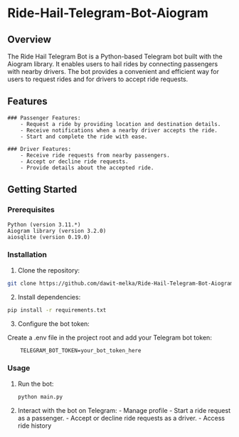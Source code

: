 # Ride-Hail-Telegram-Bot-Aiogram
## Overview

The Ride Hail Telegram Bot is a Python-based Telegram bot built with the Aiogram library. It enables users to hail rides by connecting passengers with nearby drivers. The bot provides a convenient and efficient way for users to request rides and for drivers to accept ride requests.

## Features

    ### Passenger Features:
        - Request a ride by providing location and destination details.
        - Receive notifications when a nearby driver accepts the ride.
        - Start and complete the ride with ease.

    ### Driver Features:
        - Receive ride requests from nearby passengers.
        - Accept or decline ride requests.
        - Provide details about the accepted ride.

## Getting Started
### Prerequisites

    Python (version 3.11.*)
    Aiogram library (version 3.2.0)
    aiosqlite (version 0.19.0)

### Installation

1) Clone the repository:

```bash
git clone https://github.com/dawit-melka/Ride-Hail-Telegram-Bot-Aiogram.git
```


2) Install dependencies:

```bash
pip install -r requirements.txt
```
3) Configure the bot token:

Create a .env file in the project root and add your Telegram bot token:

```env
    TELEGRAM_BOT_TOKEN=your_bot_token_here
```

### Usage

1) Run the bot:

    ```bash
    python main.py
    ```

2) Interact with the bot on Telegram:
        - Manage profile
        - Start a ride request as a passenger.
        - Accept or decline ride requests as a driver.
        - Access ride history